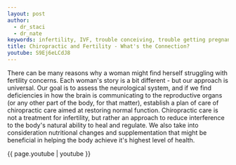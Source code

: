 ```yaml
---
layout: post
author:
  - dr_staci
  - dr_nate
keywords: infertility, IVF, trouble conceiving, trouble getting pregnant, chiropractic and infertility
title: Chiropractic and Fertility - What's the Connection?
youtube: S9Ej6eLCdJ8
---
```

There can be many reasons why a woman might find herself struggling with fertility concerns.  Each woman's story is a bit different - but our approach is universal.  Our goal is to assess the neurological system, and if we find deficiencies in how the brain is communicating to the reproductive organs (or any other part of the body, for that matter), establish a plan of care of chiropractic care aimed at restoring normal function. Chiropractic care is not a treatment for infertility, but rather an approach to reduce interference to the body's natural ability to heal and regulate. We also take into consideration nutritional changes and supplementation that might be beneficial in helping the body achieve it's highest level of health.

{{ page.youtube | youtube }}
